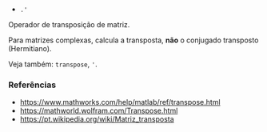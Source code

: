 * `.'`

Operador de transposição de matriz.

Para matrizes complexas, calcula a transposta, **não** o conjugado transposto (Hermitiano).

Veja também: `transpose`, `'`.

### Referências

* https://www.mathworks.com/help/matlab/ref/transpose.html
* https://mathworld.wolfram.com/Transpose.html
* https://pt.wikipedia.org/wiki/Matriz_transposta
